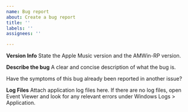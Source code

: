 ```yaml
---
name: Bug report
about: Create a bug report
title: ''
labels: ''
assignees: ''

---
```


**Version Info**
State the Apple Music version and the AMWin-RP version.

**Describe the bug**
A clear and concise description of what the bug is.

Have the symptoms of this bug already been reported in another issue? 

**Log Files**
Attach application log files here. If there are no log files, open Event Viewer and look for any relevant errors under Windows Logs > Application.
